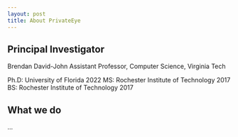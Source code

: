 ```yaml
---
layout: post
title: About PrivateEye
---
```


## Principal Investigator

Brendan David-John
Assistant Professor, Computer Science, Virginia Tech

Ph.D: University of Florida 2022
MS: Rochester Institute of Technology 2017
BS: Rochester Institute of Technology 2017

## What we do

...